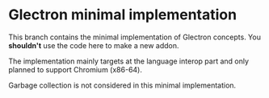 # Glectron minimal implementation
This branch contains the minimal implementation of Glectron concepts. You **shouldn't** use the code here to make a new addon.

The implementation mainly targets at the language interop part and only planned to support Chromium (x86-64).

Garbage collection is not considered in this minimal implementation.